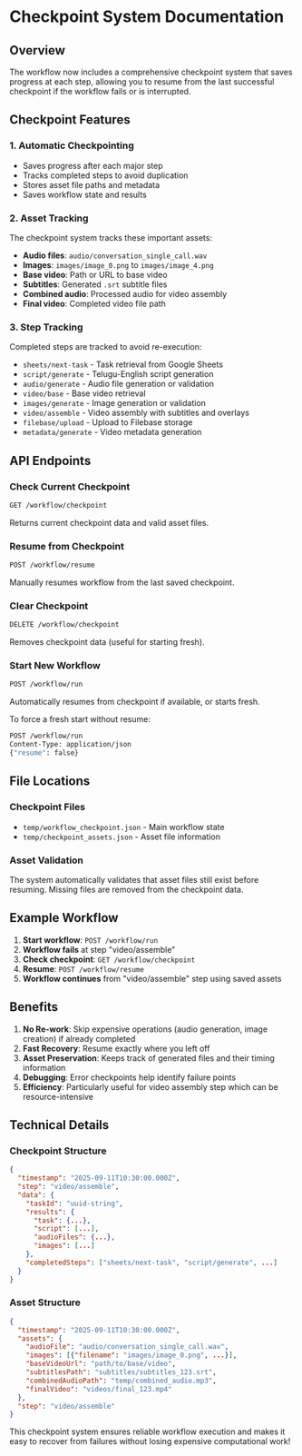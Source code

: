 # Checkpoint System Documentation

## Overview

The workflow now includes a comprehensive checkpoint system that saves progress at each step, allowing you to resume from the last successful checkpoint if the workflow fails or is interrupted.

## Checkpoint Features

### 1. **Automatic Checkpointing**

- Saves progress after each major step
- Tracks completed steps to avoid duplication
- Stores asset file paths and metadata
- Saves workflow state and results

### 2. **Asset Tracking**

The checkpoint system tracks these important assets:

- **Audio files**: `audio/conversation_single_call.wav`
- **Images**: `images/image_0.png` to `images/image_4.png`
- **Base video**: Path or URL to base video
- **Subtitles**: Generated `.srt` subtitle files
- **Combined audio**: Processed audio for video assembly
- **Final video**: Completed video file path

### 3. **Step Tracking**

Completed steps are tracked to avoid re-execution:

- `sheets/next-task` - Task retrieval from Google Sheets
- `script/generate` - Telugu-English script generation
- `audio/generate` - Audio file generation or validation
- `video/base` - Base video retrieval
- `images/generate` - Image generation or validation
- `video/assemble` - Video assembly with subtitles and overlays
- `filebase/upload` - Upload to Filebase storage
- `metadata/generate` - Video metadata generation

## API Endpoints

### Check Current Checkpoint

```bash
GET /workflow/checkpoint
```

Returns current checkpoint data and valid asset files.

### Resume from Checkpoint

```bash
POST /workflow/resume
```

Manually resumes workflow from the last saved checkpoint.

### Clear Checkpoint

```bash
DELETE /workflow/checkpoint
```

Removes checkpoint data (useful for starting fresh).

### Start New Workflow

```bash
POST /workflow/run
```

Automatically resumes from checkpoint if available, or starts fresh.

To force a fresh start without resume:

```bash
POST /workflow/run
Content-Type: application/json
{"resume": false}
```

## File Locations

### Checkpoint Files

- `temp/workflow_checkpoint.json` - Main workflow state
- `temp/checkpoint_assets.json` - Asset file information

### Asset Validation

The system automatically validates that asset files still exist before resuming. Missing files are removed from the checkpoint data.

## Example Workflow

1. **Start workflow**: `POST /workflow/run`
2. **Workflow fails** at step "video/assemble"
3. **Check checkpoint**: `GET /workflow/checkpoint`
4. **Resume**: `POST /workflow/resume`
5. **Workflow continues** from "video/assemble" step using saved assets

## Benefits

1. **No Re-work**: Skip expensive operations (audio generation, image creation) if already completed
2. **Fast Recovery**: Resume exactly where you left off
3. **Asset Preservation**: Keeps track of generated files and their timing information
4. **Debugging**: Error checkpoints help identify failure points
5. **Efficiency**: Particularly useful for video assembly step which can be resource-intensive

## Technical Details

### Checkpoint Structure

```json
{
  "timestamp": "2025-09-11T10:30:00.000Z",
  "step": "video/assemble",
  "data": {
    "taskId": "uuid-string",
    "results": {
      "task": {...},
      "script": [...],
      "audioFiles": {...},
      "images": [...]
    },
    "completedSteps": ["sheets/next-task", "script/generate", ...]
  }
}
```

### Asset Structure

```json
{
  "timestamp": "2025-09-11T10:30:00.000Z",
  "assets": {
    "audioFile": "audio/conversation_single_call.wav",
    "images": [{"filename": "images/image_0.png", ...}],
    "baseVideoUrl": "path/to/base/video",
    "subtitlesPath": "subtitles/subtitles_123.srt",
    "combinedAudioPath": "temp/combined_audio.mp3",
    "finalVideo": "videos/final_123.mp4"
  },
  "step": "video/assemble"
}
```

This checkpoint system ensures reliable workflow execution and makes it easy to recover from failures without losing expensive computational work!
